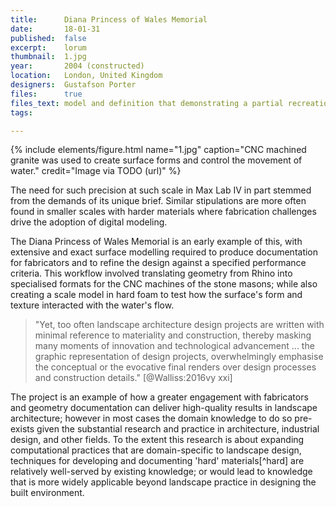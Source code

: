 ```yaml
---
title:      Diana Princess of Wales Memorial
date:       18-01-31
published:  false
excerpt:    lorum
thumbnail:  1.jpg
year:       2004 (constructed)
location:   London, United Kingdom
designers:  Gustafson Porter
files:      true
files_text: model and definition that demonstrating a partial recreation of this project
tags:

---
```


{% include elements/figure.html name="1.jpg" caption="CNC machined granite was used to create surface forms and control the movement of water." credit="Image via TODO (url)" %}

The need for such precision at such scale in Max Lab IV in part stemmed from the demands of its unique brief. Similar stipulations are more often found in smaller scales with harder materials where fabrication challenges drive the adoption of digital modeling.

The Diana Princess of Wales Memorial is an early example of this, with extensive and exact surface modelling required to produce documentation for fabricators and to refine the design against a specified performance criteria. This workflow involved translating geometry from Rhino into specialised formats for the CNC machines of the stone masons; while also creating a scale model in hard foam to test how the surface's form and texture interacted with the water's flow.

> "Yet, too often landscape architecture design projects are written with minimal reference to materiality and construction, thereby masking many moments of innovation and technological advancement ... the graphic representation of design projects, overwhelmingly emphasise the conceptual or the evocative final renders over design processes and construction details." [@Walliss:2016vy xxi]

The project is an example of how a greater engagement with fabricators and geometry documentation can deliver high-quality results in landscape architecture; however in most cases the domain knowledge to do so pre-exists given the substantial research and practice in architecture, industrial design, and other fields. To the extent this research is about expanding computational practices that are domain-specific to landscape design, techniques for developing and documenting 'hard' materials[^hard] are relatively well-served by existing knowledge; or would lead to knowledge that is more widely applicable beyond landscape practice in designing the built environment.
